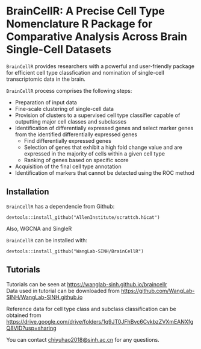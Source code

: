 # BrainCellR: A Precise Cell Type Nomenclature R Package for Comparative Analysis Across Brain Single-Cell Datasets  

`BrainCellR` provides researchers with a powerful and user-friendly package for efficient cell type classfication and nomination of single-cell transcriptomic data in the brain.

`BrainCellR` process comprises the following steps:  

* Preparation of input data
* Fine-scale clustering of single-cell data
* Provision of clusters to a supervised cell type classifier capable of outputting major cell classes and subclasses
* Identification of differentially expressed genes and select marker genes from the identified differentially expressed genes
  + Find differentially expressed genes  
  + Selection of genes that exhibit a high fold change value and are expressed in the majority of cells within a given cell type
  + Ranking of genes based on specific score   
* Acquisition of the final cell type annotation
* Identification of markers that cannot be detected using the ROC method

  
## Installation

`BrainCellR` has a dependencie from Github:
```
devtools::install_github("AllenInstitute/scrattch.hicat")
```
Also, WGCNA and SingleR

`BrainCellR` can be installed with:
```
devtools::install_github("WangLab-SINH/BrainCellR")
```
## Tutorials

Tutorials can be seen at https://wanglab-sinh.github.io/braincellr<br>
Data used in tutorial can be downloaded from https://github.com/WangLab-SINH/WangLab-SINH.github.io

Reference data for cell type class and subclass classification can be obtained from https://drive.google.com/drive/folders/1q9JT0JFhBvc6CvkbzZVXmEANXfgQ8VID?usp=sharing

You can contact chiyuhao2018@sinh.ac.cn for any questions.
